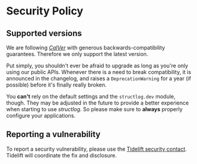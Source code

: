 # Security Policy

## Supported versions

We are following [*CalVer*](https://calver.org) with generous backwards-compatibility guarantees.
Therefore we only support the latest version.

Put simply, you shouldn't ever be afraid to upgrade as long as you're only using our public APIs.
Whenever there is a need to break compatibility, it is announced in the changelog, and raises a `DeprecationWarning` for a year (if possible) before it's finally really broken.

You **can't** rely on the default settings and the `structlog.dev` module, though.
They may be adjusted in the future to provide a better experience when starting to use *structlog*.
So please make sure to **always** properly configure your applications.


## Reporting a vulnerability

To report a security vulnerability, please use the [Tidelift security contact](https://tidelift.com/security).
Tidelift will coordinate the fix and disclosure.
